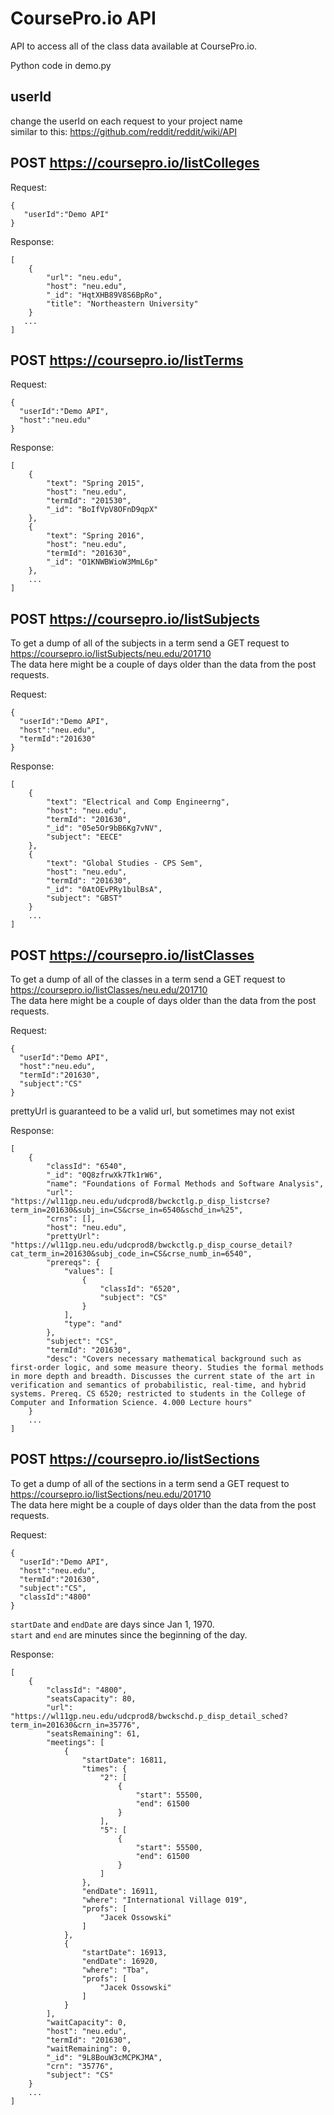 CoursePro.io API
=================================================
API to access all of the class data available at CoursePro.io.   

Python code in demo.py

userId
-----------------------
change the userId on each request to your project name  
similar to this: https://github.com/reddit/reddit/wiki/API  


POST https://coursepro.io/listColleges
-----------------------
Request:
```
{
   "userId":"Demo API"
} 
```


Response:
```
[
    {
        "url": "neu.edu",
        "host": "neu.edu",
        "_id": "HqtXHB89V8S6BpRo",
        "title": "Northeastern University"
    }
   ...
]
```


POST https://coursepro.io/listTerms
-----------------------
Request:
```
{
  "userId":"Demo API",
  "host":"neu.edu"
}
```

Response:
```
[
    {
        "text": "Spring 2015",
        "host": "neu.edu",
        "termId": "201530",
        "_id": "BoIfVpV8OFnD9qpX"
    },
    {
        "text": "Spring 2016",
        "host": "neu.edu",
        "termId": "201630",
        "_id": "O1KNWBWioW3MmL6p"
    },
    ...
]
```

POST https://coursepro.io/listSubjects
-----------------------

To get a dump of all of the subjects in a term send a GET request to https://coursepro.io/listSubjects/neu.edu/201710  
The data here might be a couple of days older than the data from the post requests. 

Request:
```
{
  "userId":"Demo API",
  "host":"neu.edu",
  "termId":"201630"
}
```

Response:
```
[
    {
        "text": "Electrical and Comp Engineerng",
        "host": "neu.edu",
        "termId": "201630",
        "_id": "05e5Or9bB6Kg7vNV",
        "subject": "EECE"
    },
    {
        "text": "Global Studies - CPS Sem",
        "host": "neu.edu",
        "termId": "201630",
        "_id": "0AtOEvPRy1bulBsA",
        "subject": "GBST"
    }
    ...
]
```



POST https://coursepro.io/listClasses
-----------------------

To get a dump of all of the classes in a term send a GET request to https://coursepro.io/listClasses/neu.edu/201710  
The data here might be a couple of days older than the data from the post requests. 

Request:
```
{
  "userId":"Demo API",
  "host":"neu.edu",
  "termId":"201630",
  "subject":"CS"
}
```

prettyUrl is guaranteed to be a valid url, but sometimes may not exist


Response:
```
[
    {
        "classId": "6540",
        "_id": "0Q8zfrwXk7Tk1rW6",
        "name": "Foundations of Formal Methods and Software Analysis",
        "url": "https://wl11gp.neu.edu/udcprod8/bwckctlg.p_disp_listcrse?term_in=201630&subj_in=CS&crse_in=6540&schd_in=%25",
        "crns": [],
        "host": "neu.edu",
        "prettyUrl": "https://wl11gp.neu.edu/udcprod8/bwckctlg.p_disp_course_detail?cat_term_in=201630&subj_code_in=CS&crse_numb_in=6540",
        "prereqs": {
            "values": [
                {
                    "classId": "6520",
                    "subject": "CS"
                }
            ],
            "type": "and"
        },
        "subject": "CS",
        "termId": "201630",
        "desc": "Covers necessary mathematical background such as first-order logic, and some measure theory. Studies the formal methods in more depth and breadth. Discusses the current state of the art in verification and semantics of probabilistic, real-time, and hybrid systems. Prereq. CS 6520; restricted to students in the College of Computer and Information Science. 4.000 Lecture hours"
    }
    ...
]
```



POST https://coursepro.io/listSections
-----------------------

To get a dump of all of the sections in a term send a GET request to https://coursepro.io/listSections/neu.edu/201710  
The data here might be a couple of days older than the data from the post requests. 

Request:
```
{
  "userId":"Demo API",
  "host":"neu.edu",
  "termId":"201630",
  "subject":"CS",
  "classId":"4800"
}
```

`startDate` and `endDate` are days since Jan 1, 1970.  
`start` and `end` are minutes since the beginning of the day.  



Response:
```
[
    {
        "classId": "4800",
        "seatsCapacity": 80,
        "url": "https://wl11gp.neu.edu/udcprod8/bwckschd.p_disp_detail_sched?term_in=201630&crn_in=35776",
        "seatsRemaining": 61,
        "meetings": [
            {
                "startDate": 16811,
                "times": {
                    "2": [
                        {
                            "start": 55500,
                            "end": 61500
                        }
                    ],
                    "5": [
                        {
                            "start": 55500,
                            "end": 61500
                        }
                    ]
                },
                "endDate": 16911,
                "where": "International Village 019",
                "profs": [
                    "Jacek Ossowski"
                ]
            },
            {
                "startDate": 16913,
                "endDate": 16920,
                "where": "Tba",
                "profs": [
                    "Jacek Ossowski"
                ]
            }
        ],
        "waitCapacity": 0,
        "host": "neu.edu",
        "termId": "201630",
        "waitRemaining": 0,
        "_id": "9L8BouW3cMCPKJMA",
        "crn": "35776",
        "subject": "CS"
    }
    ...
]
```
